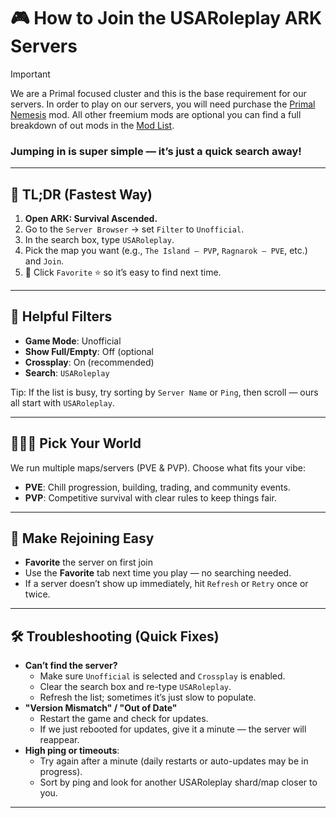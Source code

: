 # 🎮 **How to Join the USARoleplay ARK Servers**

> [!IMPORTANT]
> We are a Primal focused cluster and this is the base requirement for our servers.
> In order to play on our servers, you will need purchase the [Primal Nemesis](https://www.curseforge.com/ark-survival-ascended/mods/ark-primal-nemesis) mod.
> All other freemium mods are optional you can find a full breakdown of out mods in the [Mod List](https://github.com/USA-ROLEPLAY/Ark_Servers/blob/main/docs/cluster-info/mod-list.md).

### Jumping in is super simple — it’s just a quick search away!

---

## 🚀 **TL;DR (Fastest Way)**

1. **Open ARK: Survival Ascended.**
2. Go to the `Server Browser` → set `Filter` to `Unofficial`.
3. In the search box, type `USARoleplay`.
4. Pick the map you want (e.g., `The Island – PVP`, `Ragnarok – PVE`, etc.) and `Join`.
5. 💙 Click `Favorite` ⭐ so it’s easy to find next time.

---

## 🧭 **Helpful Filters**

- **Game Mode**: Unofficial
- **Show Full/Empty**: Off (optional
- **Crossplay**: On (recommended)
- **Search**: `USARoleplay`

Tip: If the list is busy, try sorting by `Server Name` or `Ping`, then scroll — ours all start with `USARoleplay`.

---

## 🧑‍🤝‍🧑 **Pick Your World**

We run multiple maps/servers (PVE & PVP). Choose what fits your vibe:

- **PVE**: Chill progression, building, trading, and community events.
- **PVP**: Competitive survival with clear rules to keep things fair.

---

## 🌟 **Make Rejoining Easy**

- **Favorite** the server on first join
- Use the **Favorite** tab next time you play — no searching needed.
- If a server doesn’t show up immediately, hit `Refresh` or `Retry` once or twice.

---

## 🛠️ **Troubleshooting (Quick Fixes)**

- **Can’t find the server?**
  - Make sure `Unofficial` is selected and `Crossplay` is enabled.
  - Clear the search box and re-type `USARoleplay`.
  - Refresh the list; sometimes it’s just slow to populate.
- **"Version Mismatch" / "Out of Date"**
  - Restart the game and check for updates.
  - If we just rebooted for updates, give it a minute — the server will reappear.
- **High ping or timeouts**:
  - Try again after a minute (daily restarts or auto-updates may be in progress).
  - Sort by ping and look for another USARoleplay shard/map closer to you.

---

